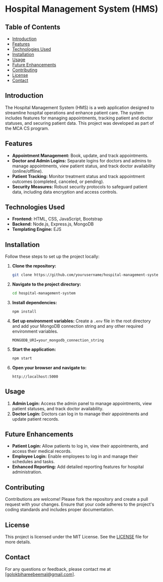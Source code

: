 # Hospital Management System (HMS)

## Table of Contents
- [Introduction](#introduction)
- [Features](#features)
- [Technologies Used](#technologies-used)
- [Installation](#installation)
- [Usage](#usage)
- [Future Enhancements](#future-enhancements)
- [Contributing](#contributing)
- [License](#license)
- [Contact](#contact)

## Introduction
The Hospital Management System (HMS) is a web application designed to streamline hospital operations and enhance patient care. The system includes features for managing appointments, tracking patient and doctor statuses, and securing patient data. This project was developed as part of the MCA CS program.

## Features
- **Appointment Management:** Book, update, and track appointments.
- **Doctor and Admin Logins:** Separate logins for doctors and admins to manage appointments, view patient status, and track doctor availability (online/offline).
- **Patient Tracking:** Monitor treatment status and track appointment outcomes (completed, canceled, or pending).
- **Security Measures:** Robust security protocols to safeguard patient data, including data encryption and access controls.

## Technologies Used
- **Frontend:** HTML, CSS, JavaScript, Bootstrap
- **Backend:** Node.js, Express.js, MongoDB
- **Templating Engine:** EJS

## Installation
Follow these steps to set up the project locally:

1. **Clone the repository:**
    ```bash
    git clone https://github.com/yourusername/hospital-management-system.git
    ```
2. **Navigate to the project directory:**
    ```bash
    cd hospital-management-system
    ```
3. **Install dependencies:**
    ```bash
    npm install
    ```
4. **Set up environment variables:**
    Create a `.env` file in the root directory and add your MongoDB connection string and any other required environment variables.
    ```env
    MONGODB_URI=your_mongodb_connection_string
    ```

5. **Start the application:**
    ```bash
    npm start
    ```

6. **Open your browser and navigate to:**
    ```
    http://localhost:5000
    ```

## Usage
1. **Admin Login:** Access the admin panel to manage appointments, view patient statuses, and track doctor availability.
2. **Doctor Login:** Doctors can log in to manage their appointments and update patient records.

## Future Enhancements
- **Patient Login:** Allow patients to log in, view their appointments, and access their medical records.
- **Employee Login:** Enable employees to log in and manage their schedules and tasks.
- **Enhanced Reporting:** Add detailed reporting features for hospital administration.

## Contributing
Contributions are welcome! Please fork the repository and create a pull request with your changes. Ensure that your code adheres to the project's coding standards and includes proper documentation.

## License
This project is licensed under the MIT License. See the [LICENSE](LICENSE) file for more details.

## Contact
For any questions or feedback, please contact me at [golokbihareebeemal@gmail.com].
